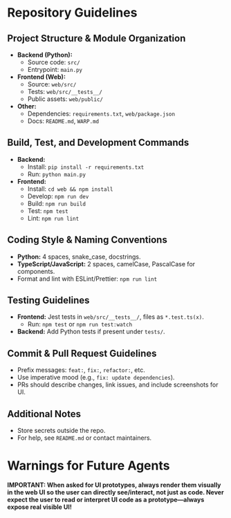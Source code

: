 # Repository Guidelines
## Project Structure & Module Organization
- **Backend (Python):**
  - Source code: `src/`
  - Entrypoint: `main.py`
- **Frontend (Web):**
  - Source: `web/src/`
  - Tests: `web/src/__tests__/`
  - Public assets: `web/public/`
- **Other:**
  - Dependencies: `requirements.txt`, `web/package.json`
  - Docs: `README.md`, `WARP.md`

## Build, Test, and Development Commands
- **Backend:**
  - Install: `pip install -r requirements.txt`
  - Run: `python main.py`
- **Frontend:**
  - Install: `cd web && npm install`
  - Develop: `npm run dev`
  - Build: `npm run build`
  - Test: `npm test`
  - Lint: `npm run lint`

## Coding Style & Naming Conventions
- **Python:** 4 spaces, snake_case, docstrings.
- **TypeScript/JavaScript:** 2 spaces, camelCase, PascalCase for components.
- Format and lint with ESLint/Prettier: `npm run lint`

## Testing Guidelines
- **Frontend:** Jest tests in `web/src/__tests__/`, files as `*.test.ts(x)`.
  - Run: `npm test` or `npm run test:watch`
- **Backend:** Add Python tests if present under `tests/`.

## Commit & Pull Request Guidelines
- Prefix messages: `feat:`, `fix:`, `refactor:`, etc.
- Use imperative mood (e.g., `fix: update dependencies`).
- PRs should describe changes, link issues, and include screenshots for UI.

## Additional Notes
- Store secrets outside the repo.
- For help, see `README.md` or contact maintainers.
# Warnings for Future Agents

**IMPORTANT: When asked for UI prototypes, always render them visually in the web UI so the user can directly see/interact, not just as code. Never expect the user to read or interpret UI code as a prototype—always expose real visible UI!**
